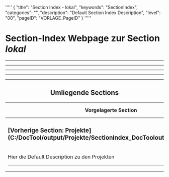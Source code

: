 '''''
{
"title": "Section Index - lokal",
"keywords": "SectionIndex",
"categories": "",
"description": "Default Section Index Description",
"level": "00",
"pageID": "VORLAGE_PageID"
}
'''''


<h1>Section-Index Webpage zur Section <i>lokal</i></h1>

<hr><hr><hr><hr><hr><center><h2>Umliegende Sections</h2><table><thead> <tr> <th>Vorgelagerte Section</th> <th>Nachgelagerte Section</th></tr></thead><tbody><tr><td><h3>[Vorherige Section: Projekte](C:/DocTool/output/Projekte/SectionIndex_DocTooloutputProjekte.html)</h3><br>Hier die Default Description zu den Projekten<hr></td><td>ListeNachgelagerte Sections</td></tr></tbody></table></center>